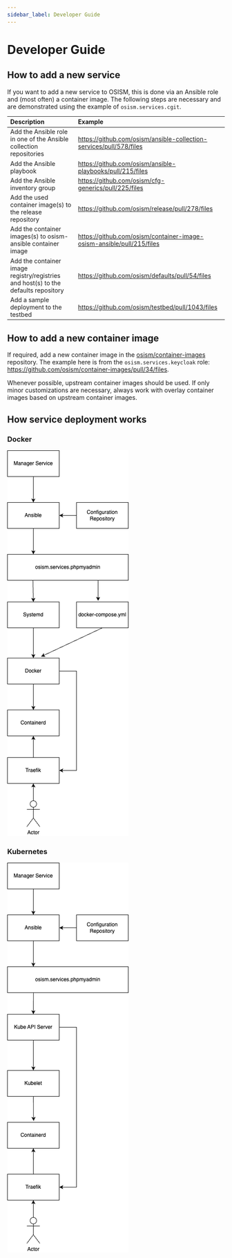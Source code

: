 ```yaml
---
sidebar_label: Developer Guide
---
```


# Developer Guide

## How to add a new service

If you want to add a new service to OSISM, this is done via an Ansible role and (most often)
a container image. The following steps are necessary and are demonstrated using the example
of `osism.services.cgit`.

| Description                                                                         | Example                                                                |
|:------------------------------------------------------------------------------------|:-----------------------------------------------------------------------|
| Add the Ansible role in one of the Ansible collection repositories                  | https://github.com/osism/ansible-collection-services/pull/578/files    |
| Add the Ansible playbook                                                            | https://github.com/osism/ansible-playbooks/pull/215/files              |
| Add the Ansible inventory group                                                     | https://github.com/osism/cfg-generics/pull/225/files                   |
| Add the used container image(s) to the release repository                           | https://github.com/osism/release/pull/278/files                        |
| Add the container images(s) to osism-ansible container image                        | https://github.com/osism/container-image-osism-ansible/pull/215/files  |
| Add the container image registry/registries and host(s) to the defaults repository  | https://github.com/osism/defaults/pull/54/files                        |
| Add a sample deployment to the testbed                                              | https://github.com/osism/testbed/pull/1043/files                       |

## How to add a new container image

If required, add a new container image in the [osism/container-images](https://github.com/osism/container-images)
repository. The example here is from the `osism.services.keycloak` role: https://github.com/osism/container-images/pull/34/files.

Whenever possible, upstream container images should be used. If only minor customizations are necessary,
always work with overlay container images based on upstream container images.

## How service deployment works

### Docker

![Service deployment with Docker](./images/service-with-docker.drawio.png)

### Kubernetes

![Service deployment with Kubernetes](./images/service-with-kubernetes.drawio.png)
